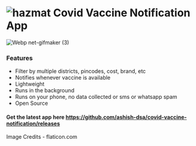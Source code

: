 # ![hazmat](https://user-images.githubusercontent.com/19613367/117577543-d9afda00-b107-11eb-8fc0-4db0a879e28b.png) Covid Vaccine Notification App 



![Webp net-gifmaker (3)](https://user-images.githubusercontent.com/19613367/117536679-17363980-b01a-11eb-833e-41528183a1dc.gif)

### Features

* Filter by multiple districts, pincodes, cost, brand, etc
* Notifies whenever vaccine is available
* Lightweight
* Runs in the background
* Runs on your phone, no data collected or sms or whatsapp spam
* Open Source
#### Get the latest app here https://github.com/ashish-dsa/covid-vaccine-notification/releases
Image Credits - flaticon.com
